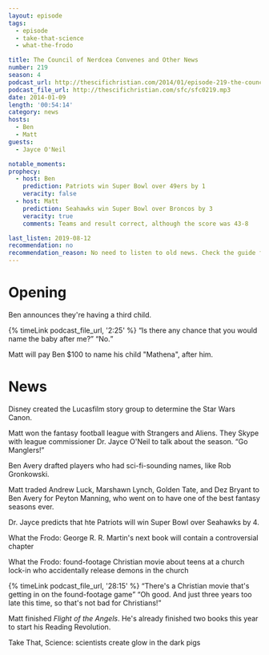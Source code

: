 ```yaml
---
layout: episode
tags:
  - episode
  - take-that-science
  - what-the-frodo

title: The Council of Nerdcea Convenes and Other News
number: 219
season: 4
podcast_url: http://thescifichristian.com/2014/01/episode-219-the-council-of-nerdcea-convenes-and-other-news/
podcast_file_url: http://thescifichristian.com/sfc/sfc0219.mp3
date: 2014-01-09
length: '00:54:14'
category: news
hosts:
  - Ben
  - Matt
guests:
  - Jayce O'Neil 

notable_moments:
prophecy:
  - host: Ben
    prediction: Patriots win Super Bowl over 49ers by 1
    veracity: false
  - host: Matt
    prediction: Seahawks win Super Bowl over Broncos by 3
    veracity: true
    comments: Teams and result correct, although the score was 43-8

last_listen: 2019-08-12
recommendation: no
recommendation_reason: No need to listen to old news. Check the guide for what's interesting in hindsight.|Any notable feedback is included in the guide.
---
```

# Opening
Ben announces they're having a third child. 

<div class="quote">
  {% timeLink podcast_file_url, '2:25' %}
  <q class="matt">Is there any chance that you would name the baby after me?</q>
  <q class="ben">No.</q>
</div>

Matt will pay Ben $100 to name his child "Mathena", after him. 



# News
Disney created the Lucasfilm story group to determine the Star Wars Canon. 

Matt won the fantasy football league with Strangers and Aliens. They Skype with league commissioner Dr. Jayce O'Neil to talk about the season. <q class="archivist inline">Go Manglers!</q> 

Ben Avery drafted players who had sci-fi-sounding names, like Rob Gronkowski.

Matt traded Andrew Luck, Marshawn Lynch, Golden Tate, and Dez Bryant to Ben Avery for Peyton Manning, who went on to have one of the best fantasy seasons ever.

Dr. Jayce predicts that hte Patriots will win Super Bowl over Seahawks by 4.

What the Frodo: George R. R. Martin's next book will contain a controversial chapter

What the Frodo: found-footage Christian movie about teens at a church lock-in who accidentally release demons in the church

<div class="quote">
  {% timeLink podcast_file_url, '28:15' %}
  <q class="ben">There's a Christian movie that's getting in on the found-footage game</q>
  <q class="matt">Oh good. And just three years too late this time, so that's not bad for Christians!</q>
</div>

Matt finished <i class="work-title">Flight of the Angels</i>. He's already finished two books this year to start his Reading Revolution. 

Take That, Science: scientists create glow in the dark pigs